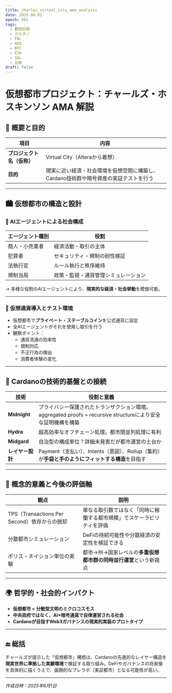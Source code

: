 ```yaml
---
title: charles_virtual_city_ama_analysis
date: 2025-06-01
epoch: 561
tags:
  - 観測記録
  - カルダノ
  - FBL
  - ADA
  - BTC
  - ETH
  - SOL
  - 比較
draft: false
---
```


# 仮想都市プロジェクト：チャールズ・ホスキンソン AMA 解説

## 🧠 概要と目的

| 項目 | 内容 |
|------|------|
| **プロジェクト名（仮称）** | Virtual City（Alteraから着想） |
| **目的** | 現実に近い経済・社会環境を仮想空間に構築し、Cardano技術群や暗号資産の実証テストを行う |

---

## 🏙 仮想都市の構造と設計

### 🔹 AIエージェントによる社会構成

| エージェント種別 | 役割 |
|------------------|------|
| 商人・小売業者 | 経済活動・取引の主体 |
| 犯罪者 | セキュリティ・規制の耐性検証 |
| 法執行官 | ルール執行と秩序維持 |
| 規制当局 | 政策・監視・通貨管理シミュレーション |

→ 多様な役割のAIエージェントにより、**現実的な経済・社会挙動**を模倣可能。

---

### 🔹 仮想通貨導入とテスト環境

- 仮想都市で**プライベート・ステーブルコイン**を公式通貨に設定
- 全AIエージェントがそれを使用し取引を行う
- 観察ポイント：
  - 通貨流通の効率性
  - 規制対応
  - 不正行為の検出
  - 消費者体験の変化

---

## 🧩 Cardanoの技術的基盤との接続

| 技術 | 役割と意義 |
|------|------------|
| **Midnight** | プライバシー保護されたトランザクション環境。aggregated proofs + recursive structureにより安全な証明機構を構築 |
| **Hydra** | 超高効率なオフチェーン処理。都市間並列処理に有利 |
| **Midgard** | 自治型の構成単位？詳細未発表だが都市運営の土台か |
| **レイヤー設計** | Payment（支払い）、Intents（意図）、Rollup（集約）が**手袋と手のようにフィットする構造**を目指す |

---

## 🚀 概念的意義と今後の評価軸

| 観点 | 説明 |
|------|------|
| TPS（Transactions Per Second）依存からの脱却 | 単なる取引数ではなく「同時に稼働する都市規模」でスケーラビリティを評価 |
| 分散都市シミュレーション | DeFiの持続可能性や分散経済の安定性を検証できる |
| ポリス・ネイション単位の実験 | 都市→州→国家レベルの**多重仮想都市群の同時並行運営**という新視点 |

---

## 🌍 哲学的・社会的インパクト

- **仮想都市 = 分散型文明のミクロコスモス**
- **中央政府ではなく、AI×暗号通貨で自律運営される社会**
- **Cardanoが目指すWeb3ガバナンスの現実的実装のプロトタイプ**

---

## 🔚 総括

チャールズが提示した「仮想都市」構想は、Cardanoの先進的なレイヤー構造を**現実世界に準拠した実験環境**で検証する取り組み。DeFiやガバナンスの将来像を具体的に描くうえで、画期的なプレラボ（実証都市）となる可能性が高い。

---

*作成日時：2025年6月1日*
